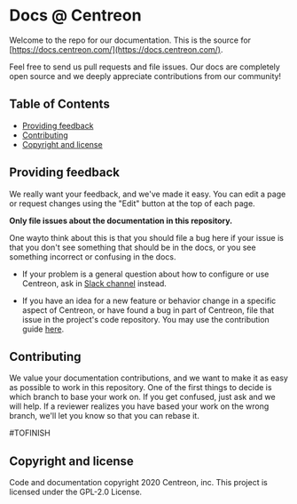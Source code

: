 # Docs @ Centreon
Welcome to the repo for our documentation. This is the source for	
[https://docs.centreon.com/](https://docs.centreon.com/).	

Feel free to send us pull requests and file issues. Our docs are completely	
open source and we deeply appreciate contributions from our community!

## Table of Contents

- [Providing feedback](#providing-feedback)
- [Contributing](#contributing)
- [Copyright and license](#copyright-and-license)

## Providing feedback

We really want your feedback, and we've made it easy. You can edit a page or
request changes using the "Edit" button at the top of each page.

**Only file issues about the documentation in this repository.** 

One wayto think about this is that you should file a bug here if your issue is that you
don't see something that should be in the docs, or you see something incorrect
or confusing in the docs.

- If your problem is a general question about how to configure or use Centreon,
  ask in [Slack channel](https://centreon.github.io/register-slack/) instead.

- If you have an idea for a new feature or behavior change in a specific aspect
  of Centreon, or have found a bug in part of Centreon, file that issue in
  the project's code repository. You may use the contribution guide [here](https://github.com/centreon/centreon/blob/master/CONTRIBUTING.md).

## Contributing

We value your documentation contributions, and we want to make it as easy
as possible to work in this repository. One of the first things to decide is
which branch to base your work on. If you get confused, just ask and we will
help. If a reviewer realizes you have based your work on the wrong branch, we'll
let you know so that you can rebase it.

#TOFINISH

## Copyright and license

Code and documentation copyright 2020 Centreon, inc. This project is licensed under the GPL-2.0 License.
